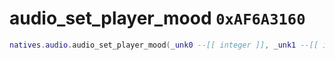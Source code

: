 # audio_set_player_mood `0xAF6A3160`

```lua
natives.audio.audio_set_player_mood(_unk0 --[[ integer ]], _unk1 --[[ integer ]])
```